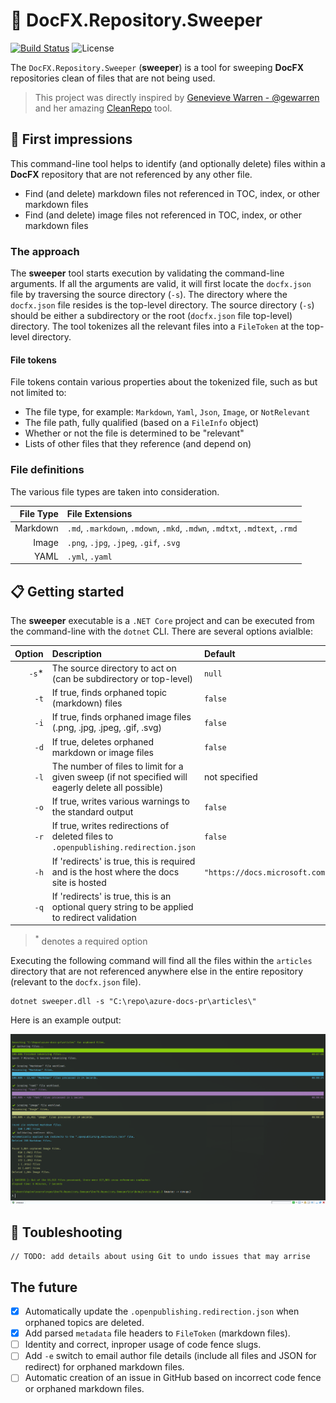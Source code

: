 # :metal: DocFX.Repository.Sweeper

[![Build Status](https://dev.azure.com/david-pine/Repository%20Sweeper/_apis/build/status/IEvangelist.DocFX.Repository.Sweeper?branchName=master)](https://dev.azure.com/david-pine/Repository%20Sweeper/_build/latest?definitionId=1&branchName=master)
![License](https://img.shields.io/github/license/ievangelist/DocFX.Repository.Sweeper.svg)

The `DocFX.Repository.Sweeper` (**sweeper**) is a tool for sweeping **DocFX** repositories clean of files that are not being used.

> This project was directly inspired by [Genevieve Warren - @gewarren](https://github.com/gewarren) and her amazing [CleanRepo](https://github.com/gewarren/cleanrepo) tool.

## :eyes: First impressions

This command-line tool helps to identify (and optionally delete) files within a **DocFX** repository that are not referenced by any other file.

  - Find (and delete) markdown files not referenced in TOC, index, or other markdown files
  - Find (and delete) image files not referenced in TOC, index, or other markdown files

### The approach

The **sweeper** tool starts execution by validating the command-line arguments. If all the arguments are valid, it will first locate the `docfx.json` file by traversing the source directory (`-s`). The directory where the `docfx.json` file resides is the top-level directory. The source directory (`-s`) should be either a subdirectory or the root (`docfx.json` file top-level) directory. The tool tokenizes all the relevant files into a `FileToken` at the top-level directory.

#### File tokens

File tokens contain various properties about the tokenized file, such as but not limited to:

 - The file type, for example: `Markdown`, `Yaml`, `Json`, `Image`, or `NotRelevant`
 - The file path, fully qualified (based on a `FileInfo` object)
 - Whether or not the file is determined to be "relevant"
 - Lists of other files that they reference (and depend on)

### File definitions

The various file types are taken into consideration.

| File Type | File Extensions |
|--:|:--|
| Markdown | `.md`, `.markdown`, `.mdown`, `.mkd`, `.mdwn`, `.mdtxt`, `.mdtext`, `.rmd` |
| Image | `.png`, `.jpg`, `.jpeg`, `.gif`, `.svg` |
| YAML | `.yml`, `.yaml` |

## :clipboard: Getting started

The **sweeper** executable is a `.NET Core` project and can be executed from the command-line with the `dotnet` CLI. There are several options avialble:

| Option | Description | Default |
|--:|:--|:--|
| `-s`* | The source directory to act on (can be subdirectory or top-level) | `null` | 
| `-t` | If true, finds orphaned topic (markdown) files | `false` |
| `-i` | If true, finds orphaned image files (.png, .jpg, .jpeg, .gif, .svg) | `false` |
| `-d` | If true, deletes orphaned markdown or image files | `false` |
| `-l` | The number of files to limit for a given sweep (if not specified will eagerly delete all possible) | not specified |
| `-o` | If true, writes various warnings to the standard output | `false` |
| `-r` | If true, writes redirections of deleted files to `.openpublishing.redirection.json` | `false` |
| `-h` | If 'redirects' is true, this is required and is the host where the docs site is hosted | `"https://docs.microsoft.com"` |
| `-q` | If 'redirects' is true, this is an optional query string to be applied to redirect validation |

> <sup>*</sup> denotes a required option

Executing the following command will find all the files within the `articles` directory that are not referenced anywhere else in the entire repository (relevant to the `docfx.json` file).

```
dotnet sweeper.dll -s "C:\repo\azure-docs-pr\articles\"
```

Here is an example output:

![Example output](example-output.png)

## :poop: Toubleshooting

```
// TODO: add details about using Git to undo issues that may arrise
```

## The future

  - [x] Automatically update the `.openpublishing.redirection.json` when orphaned topics are deleted.
  - [x] Add parsed `metadata` file headers to `FileToken` (markdown files).
  - [ ] Identity and correct, inproper usage of code fence slugs.
  - [ ] Add `-e` switch to email author file details (include all files and JSON for redirect) for orphaned markdown files.
  - [ ] Automatic creation of an issue in GitHub based on incorrect code fence or orphaned markdown files.